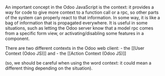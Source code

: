 An important concept in the Odoo JavaScript is the context: it provides a way for code to give more context to a function call or a rpc, so other parts of the system can properly react to that information. In some way, it is like a bag of information that is propagated everywhere. It is useful in some situations, such as letting the Odoo server know that a model rpc comes from a specific form view, or activating/disabling some features in a component.

There are two different contexts in the Odoo web client: 
	- the [[User Context (Odoo JS)]] and 
	- the [[Action Context (Odoo JS)]]

(so, we should be careful when using the word context: it could mean a different thing depending on the situation).